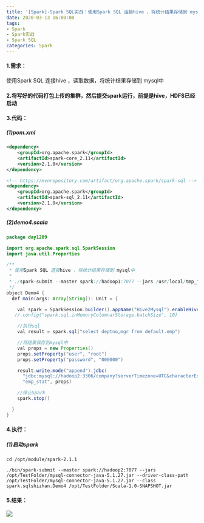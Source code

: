 ```yaml
---
title: '[Spark]-Spark SQL实战：使用Spark SQL 连接hive ，将统计结果存储到 mysql中'
date: 2020-03-13 16:00:00
tags: 
- Spark
- Spark实战
- Spark SQL
categories: Spark
---
```


#### 1.需求：
使用Spark SQL 连接hive ，读取数据，将统计结果存储到 mysql中

#### 2.将写好的代码打包上传的集群，然后提交spark运行，前提是hive，HDFS已经启动

#### 3.代码：
##### (1)pom.xml
```xml
<dependency>
    <groupId>org.apache.spark</groupId>
    <artifactId>spark-core_2.11</artifactId>
    <version>2.1.0</version>
</dependency>

<!-- https://mvnrepository.com/artifact/org.apache.spark/spark-sql -->
<dependency>
    <groupId>org.apache.spark</groupId>
    <artifactId>spark-sql_2.11</artifactId>
    <version>2.1.0</version>
</dependency>
```

##### (2)demo4.scala
```java
package day1209

import org.apache.spark.sql.SparkSession
import java.util.Properties

/**
 * 使用Spark SQL 连接hive ，将统计结果存储到 mysql中
 * 
 * ./spark-submit --master spark://hadoop1:7077 --jars /usr/local/tmp_files/mysql-connector-java-8.0.11.jar --driver-class-path /usr/local/tmp_files/mysql-connector-java-8.0.11.jar --class day0628.Demo4 /usr/local/tmp_files/Demo1209.jar
 */
object Demo4 {
  def main(args: Array[String]): Unit = {

    val spark = SparkSession.builder().appName("Hive2Mysql").enableHiveSupport().getOrCreate()
   //.config("spark.sql.inMemoryColumnarStorage.batchSize", 10)

    //执行sql
    val result = spark.sql("select deptno,mgr from default.emp")

    //将结果保存到mysql中
    val props = new Properties()
    props.setProperty("user", "root")
    props.setProperty("password", "000000")

    result.write.mode("append").jdbc(
      "jdbc:mysql://hadoop2:3306/company?serverTimezone=UTC&characterEncoding=utf-8",
      "emp_stat", props)

    //停止Spark
    spark.stop()

  }
}
```

#### 4.执行：
##### (1)启动spark
```shell
cd /opt/module/spark-2.1.1

./bin/spark-submit --master spark://hadoop2:7077 --jars /opt/TestFolder/mysql-connector-java-5.1.27.jar --driver-class-path /opt/TestFolder/mysql-connector-java-5.1.27.jar --class spark.sqlshizhan.Demo4 /opt/TestFolder/Scala-1.0-SNAPSHOT.jar
```

#### 5.结果：
![](https://imgconvert.csdnimg.cn/aHR0cHM6Ly91cGxvYWQtaW1hZ2VzLmppYW5zaHUuaW8vdXBsb2FkX2ltYWdlcy80MzkxNDA3LWVlZTNkZDg4OWY4OTBkYzAucG5n?x-oss-process=image/format,png)


